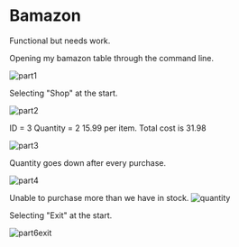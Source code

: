 # Bamazon
Functional but needs work. 


Opening my bamazon table through the command line. 

![part1](https://user-images.githubusercontent.com/24661857/29010044-1dccd80e-7aee-11e7-8c30-94d0d93bd93f.PNG)

Selecting "Shop" at the start.

![part2](https://user-images.githubusercontent.com/24661857/29010047-1f3a1f76-7aee-11e7-9d27-b71d6037f316.PNG)

ID = 3
Quantity = 2
15.99 per item. 
Total cost is 31.98

![part3](https://user-images.githubusercontent.com/24661857/29011048-7dd3a118-7af5-11e7-815c-5af2b3819412.PNG)


Quantity goes down after every purchase.

![part4](https://user-images.githubusercontent.com/24661857/29011049-8032422a-7af5-11e7-88a6-078ee3d78495.PNG)

Unable to purchase more than we have in stock.
![quantity](https://user-images.githubusercontent.com/24661857/29011121-2c99bcbe-7af6-11e7-8385-648237750097.PNG)

Selecting "Exit" at the start.

![part6exit](https://user-images.githubusercontent.com/24661857/29010056-252e5186-7aee-11e7-835a-f1babecd0cb4.PNG)
